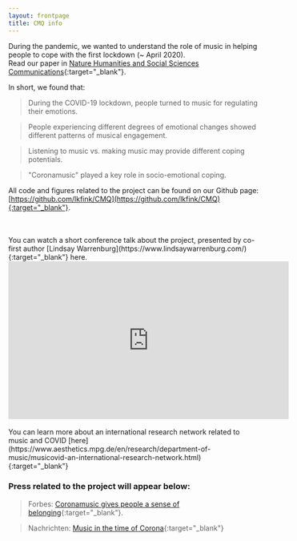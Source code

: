 ```yaml
---
layout: frontpage
title: CMQ info
---
```


During the pandemic, we wanted to understand the role of music in helping people to cope with the first lockdown (~ April 2020).  
Read our paper in [Nature Humanities and Social Sciences Communications](https://doi.org/10.1057/s41599-021-00858-y.){:target="_blank"}.   


In short, we found that:   

> During the COVID-19 lockdown, people turned to music for regulating their emotions.  

> People experiencing different degrees of emotional changes showed different patterns of musical engagement.  

> Listening to music vs. making music may provide different coping potentials.  

> "Coronamusic" played a key role in socio-emotional coping.  


All code and figures related to the project can be found on our Github page: [https://github.com/lkfink/CMQ](https://github.com/lkfink/CMQ){:target="_blank"}.  

<br>
<br>
You can watch a short conference talk about the project, presented by co-first author [Lindsay Warrenburg](https://www.lindsaywarrenburg.com/){:target="_blank"} here.

<iframe width="560" height="315" src="https://www.youtube.com/embed/qnR8fWfyVEo" title="YouTube video player" frameborder="0" allow="accelerometer; autoplay; clipboard-write; encrypted-media; gyroscope; picture-in-picture" allowfullscreen></iframe>
  
<br>
<br>
You can learn more about an international research network related to music and COVID [here](https://www.aesthetics.mpg.de/en/research/department-of-music/musicovid-an-international-research-network.html){:target="_blank"}


### Press related to the project will appear below: 
> Forbes: [Coronamusic gives people a sense of belonging](https://www.forbes.com/sites/evaamsen/2021/02/27/coronamusic-gives-people-a-sense-of-belonging-according-to-research/){:target="_blank"}. 

> Nachrichten: [Music in the time of Corona](https://nachrichten.idw-online.de/2020/04/20/music-in-the-time-of-corona/){:target="_blank"}
